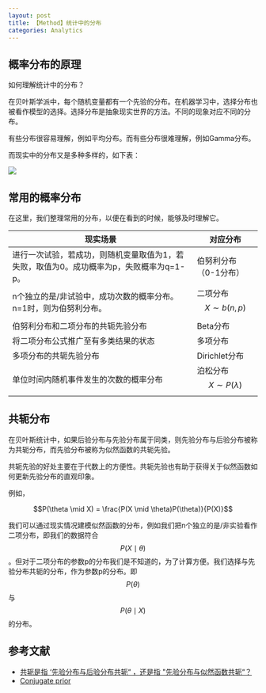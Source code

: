 ```yaml
---
layout: post
title: 【Method】统计中的分布
categories: Analytics
---
```


## 概率分布的原理

如何理解统计中的分布？

在贝叶斯学派中，每个随机变量都有一个先验的分布。在机器学习中，选择分布也被看作模型的选择。选择分布是抽象现实世界的方法。不同的现象对应不同的分布。

有些分布很容易理解，例如平均分布。而有些分布很难理解，例如Gamma分布。

而现实中的分布又是多种多样的，如下表：

![](2019-04-30-distribution-1.png)

## 常用的概率分布

在这里，我们整理常用的分布，以便在看到的时候，能够及时理解它。

| 现实场景 | 对应分布 |
| ------- | ------ |
| 进行一次试验，若成功，则随机变量取值为1，若失败，取值为0。成功概率为p，失败概率为q=1-p。 | 伯努利分布（0-1分布）|
| n个独立的是/非试验中，成功次数的概率分布。n=1时，则为伯努利分布。 | 二项分布 $$X \sim b(n,p)$$ |
| 伯努利分布和二项分布的共轭先验分布 | Beta分布 |
| 将二项分布公式推广至有多类结果的状态 | 多项分布 |
| 多项分布的共轭先验分布 | Dirichlet分布 |
| 单位时间内随机事件发生的次数的概率分布 | 泊松分布 $$X \sim P(\lambda)$$ |

## 共轭分布

在贝叶斯统计中，如果后验分布与先验分布属于同类，则先验分布与后验分布被称为共轭分布，而先验分布被称为似然函数的共轭先验。

共轭先验的好处主要在于代数上的方便性。共轭先验也有助于获得关于似然函数如何更新先验分布的直观印象。

例如，

$$P(\theta \mid X) = \frac{P(X \mid \theta)P(\theta)}{P(X)}$$

我们可以通过现实情况建模似然函数的分布，例如我们把n个独立的是/非实验看作二项分布，即我们的数据符合$$P(X \mid \theta)$$。但对于二项分布的参数p的分布我们是不知道的，为了计算方便。我们选择与先验分布共轭的分布，作为参数p的分布。即$$P(\theta)$$与$$P(\theta \mid X)$$的分布。

## 参考文献
- [共轭是指 ‘先验分布与后验分布共轭“ ，还是指 "先验分布与似然函数共轭“？](https://www.zhihu.com/question/41846423/answer/221280615)
- [Conjugate prior](https://en.wikipedia.org/wiki/Conjugate_prior)